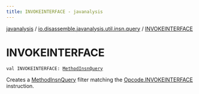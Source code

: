 ```yaml
---
title: INVOKEINTERFACE - javanalysis
---
```


[javanalysis](../index.html) / [io.disassemble.javanalysis.util.insn.query](index.html) / [INVOKEINTERFACE](./-i-n-v-o-k-e-i-n-t-e-r-f-a-c-e.html)

# INVOKEINTERFACE

`val INVOKEINTERFACE: `[`MethodInsnQuery`](-method-insn-query/index.html)

Creates a [MethodInsnQuery](-method-insn-query/index.html) filter matching the [Opcode.INVOKEINTERFACE](#) instruction.

